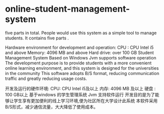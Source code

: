 # online-student-management-system
five parts in total. People would use this system as a simple tool to manage students. It contains five parts .

Hardware environment for development and operation:
CPU : CPU Intel i5 and above
Memory: 4096 MB and above
Hard drive: over 100 GB
Student Management System Based on Windows
Jvm supports software operation
The development purpose is to provide students with a more convenient online learning environment, and this system is designed for the universities in the community
This software adopts B/S format, reducing communication traffic and greatly reducing usage costs.




开发及运行的硬件环境:
CPU: CPU Intel i5及以上
内存: 4096 MB 及以上 
硬盘 : 100 GB以上
基于windows 的学生管理系统
Jvm 支持软件运行 
开发目的是为了能够让学生享有更加便利的线上学习环境,便为社区所在大学设计此系统
本软件采用B/S形式，减少通信流量，大大降低了使用成本。

